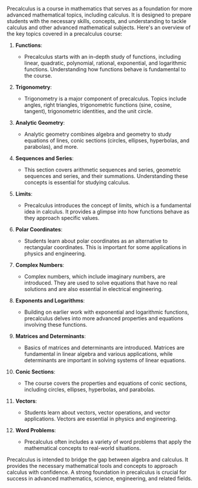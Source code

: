 Precalculus is a course in mathematics that serves as a foundation for more advanced mathematical topics, including calculus. It is designed to prepare students with the necessary skills, concepts, and understanding to tackle calculus and other advanced mathematical subjects. Here's an overview of the key topics covered in a precalculus course:

1. **Functions**:
   - Precalculus starts with an in-depth study of functions, including linear, quadratic, polynomial, rational, exponential, and logarithmic functions. Understanding how functions behave is fundamental to the course.

2. **Trigonometry**:
   - Trigonometry is a major component of precalculus. Topics include angles, right triangles, trigonometric functions (sine, cosine, tangent), trigonometric identities, and the unit circle.

3. **Analytic Geometry**:
   - Analytic geometry combines algebra and geometry to study equations of lines, conic sections (circles, ellipses, hyperbolas, and parabolas), and more.

4. **Sequences and Series**:
   - This section covers arithmetic sequences and series, geometric sequences and series, and their summations. Understanding these concepts is essential for studying calculus.

5. **Limits**:
   - Precalculus introduces the concept of limits, which is a fundamental idea in calculus. It provides a glimpse into how functions behave as they approach specific values.

6. **Polar Coordinates**:
   - Students learn about polar coordinates as an alternative to rectangular coordinates. This is important for some applications in physics and engineering.

7. **Complex Numbers**:
   - Complex numbers, which include imaginary numbers, are introduced. They are used to solve equations that have no real solutions and are also essential in electrical engineering.

8. **Exponents and Logarithms**:
   - Building on earlier work with exponential and logarithmic functions, precalculus delves into more advanced properties and equations involving these functions.

9. **Matrices and Determinants**:
   - Basics of matrices and determinants are introduced. Matrices are fundamental in linear algebra and various applications, while determinants are important in solving systems of linear equations.

10. **Conic Sections**:
    - The course covers the properties and equations of conic sections, including circles, ellipses, hyperbolas, and parabolas.

11. **Vectors**:
    - Students learn about vectors, vector operations, and vector applications. Vectors are essential in physics and engineering.

12. **Word Problems**:
    - Precalculus often includes a variety of word problems that apply the mathematical concepts to real-world situations.

Precalculus is intended to bridge the gap between algebra and calculus. It provides the necessary mathematical tools and concepts to approach calculus with confidence. A strong foundation in precalculus is crucial for success in advanced mathematics, science, engineering, and related fields.